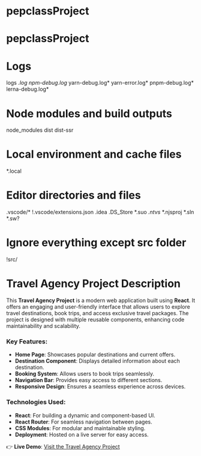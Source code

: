 ﻿# pepclassProject
# pepclassProject

# Logs
logs
*.log
npm-debug.log*
yarn-debug.log*
yarn-error.log*
pnpm-debug.log*
lerna-debug.log*

# Node modules and build outputs
node_modules
dist
dist-ssr

# Local environment and cache files
*.local

# Editor directories and files
.vscode/*
!.vscode/extensions.json
.idea
.DS_Store
*.suo
*.ntvs*
*.njsproj
*.sln
*.sw?

# Ignore everything except src folder
!src/

# Travel Agency Project Description

This **Travel Agency Project** is a modern web application built using **React**. It offers an engaging and user-friendly interface that allows users to explore travel destinations, book trips, and access exclusive travel packages. The project is designed with multiple reusable components, enhancing code maintainability and scalability.

### Key Features:
- **Home Page**: Showcases popular destinations and current offers.
- **Destination Component**: Displays detailed information about each destination.
- **Booking System**: Allows users to book trips seamlessly.
- **Navigation Bar**: Provides easy access to different sections.
- **Responsive Design**: Ensures a seamless experience across devices.

### Technologies Used:
- **React**: For building a dynamic and component-based UI.
- **React Router**: For seamless navigation between pages.
- **CSS Modules**: For modular and maintainable styling.
- **Deployment**: Hosted on a live server for easy access.

👉 **Live Demo**: [Visit the Travel Agency Project](YOUR_DEPLOYMENT_LINK_HERE)

